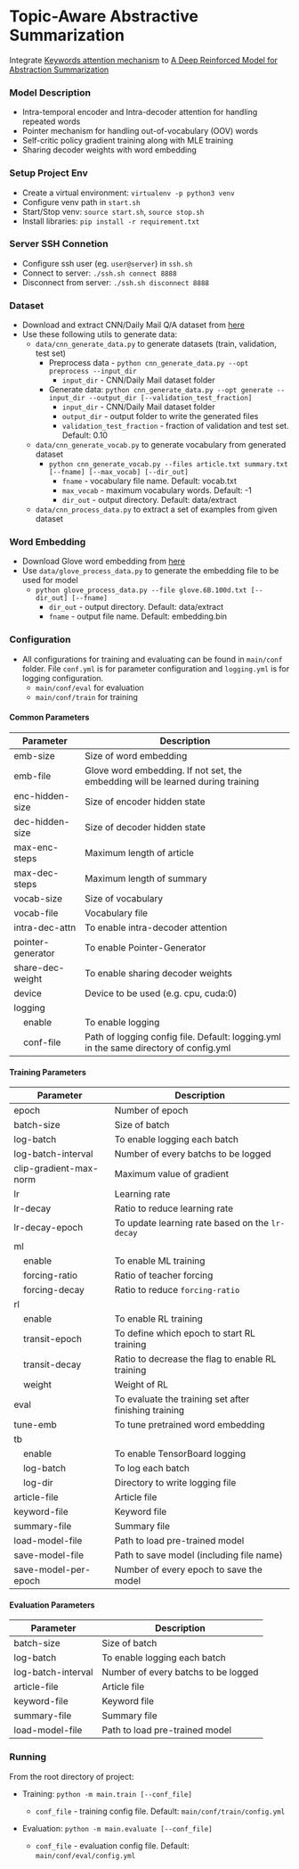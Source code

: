 # Topic-Aware Abstractive Summarization

Integrate [Keywords attention mechanism](http://tcci.ccf.org.cn/conference/2018/papers/EV37.pdf) to [A Deep Reinforced Model for Abstraction Summarization](https://arxiv.org/pdf/1705.04304.pdf)

### Model Description
* Intra-temporal encoder and Intra-decoder attention for handling repeated words
* Pointer mechanism for handling out-of-vocabulary (OOV) words
* Self-critic policy gradient training along with MLE training
* Sharing decoder weights with word embedding

### Setup Project Env
* Create a virtual environment: `virtualenv -p python3 venv`
* Configure venv path in `start.sh`
* Start/Stop venv: `source start.sh`, `source stop.sh`
* Install libraries: `pip install -r requirement.txt`

### Server SSH Connetion
* Configure ssh user (eg. `user@server`) in `ssh.sh`
* Connect to server: `./ssh.sh connect 8888`
* Disconnect from server: `./ssh.sh disconnect 8888`

### Dataset
* Download and extract CNN/Daily Mail Q/A dataset from [here](https://cs.nyu.edu/~kcho/DMQA/)
* Use these following utils to generate data:
    * `data/cnn_generate_data.py` to generate datasets (train, validation, test set)
        * Preprocess data - `python cnn_generate_data.py --opt preprocess --input_dir`
            * `input_dir` - CNN/Daily Mail dataset folder
        * Generate data: `python cnn_generate_data.py --opt generate --input_dir --output_dir [--validation_test_fraction]`
            * `input_dir` - CNN/Daily Mail dataset folder
            * `output_dir` - output folder to write the generated files
            * `validation_test_fraction` - fraction of validation and test set. Default: 0.10
    * `data/cnn_generate_vocab.py` to generate vocabulary from generated dataset
        * `python cnn_generate_vocab.py --files article.txt summary.txt [--fname] [--max_vocab] [--dir_out]`
            * `fname` - vocabulary file name. Default: vocab.txt
            * `max_vocab` - maximum vocabulary words. Default: -1
            * `dir_out` - output directory. Default: data/extract
    * `data/cnn_process_data.py` to extract a set of examples from given dataset

### Word Embedding
* Download Glove word embedding from [here](https://nlp.stanford.edu/projects/glove/)
* Use `data/glove_process_data.py` to generate the embedding file to be used for model
    * `python glove_process_data.py --file glove.6B.100d.txt [--dir_out] [--fname]`
        * `dir_out` - output directory. Default: data/extract 
        * `fname` - output file name. Default: embedding.bin

### Configuration
* All configurations for training and evaluating can be found in `main/conf` folder. File `conf.yml` is for parameter configuration and `logging.yml` is for logging configuration.
    * `main/conf/eval` for evaluation
    * `main/conf/train` for training
 
#### Common Parameters
| Parameter | Description |
|-----|-----|
|emb-size|Size of word embedding|
|emb-file|Glove word embedding. If not set, the embedding will be learned during training|
|enc-hidden-size|Size of encoder hidden state|
|dec-hidden-size|Size of decoder hidden state|
|max-enc-steps|Maximum length of article|
|max-dec-steps|Maximum length of summary|
|vocab-size|Size of vocabulary|
|vocab-file|Vocabulary file|
|intra-dec-attn|To enable intra-decoder attention|
|pointer-generator|To enable Pointer-Generator|
|share-dec-weight|To enable sharing decoder weights|
|device|Device to be used (e.g. cpu, cuda:0)|
|logging||
|&nbsp;&nbsp;&nbsp;&nbsp;enable|To enable logging|
|&nbsp;&nbsp;&nbsp;&nbsp;conf-file|Path of logging config file. Default: logging.yml in the same directory of config.yml|

#### Training Parameters
| Parameter | Description |
|-----|-----|
|epoch|Number of epoch|
|batch-size|Size of batch|
|log-batch|To enable logging each batch|
|log-batch-interval|Number of every batchs to be logged|
|clip-gradient-max-norm|Maximum value of gradient|
|lr|Learning rate|
|lr-decay|Ratio to reduce learning rate|
|lr-decay-epoch|To update learning rate based on the `lr-decay`|
|ml||
|&nbsp;&nbsp;&nbsp;&nbsp;enable|To enable ML training|
|&nbsp;&nbsp;&nbsp;&nbsp;forcing-ratio|Ratio of teacher forcing|
|&nbsp;&nbsp;&nbsp;&nbsp;forcing-decay|Ratio to reduce `forcing-ratio`|
|rl||
|&nbsp;&nbsp;&nbsp;&nbsp;enable|To enable RL training|
|&nbsp;&nbsp;&nbsp;&nbsp;transit-epoch|To define which epoch to start RL training|
|&nbsp;&nbsp;&nbsp;&nbsp;transit-decay|Ratio to decrease the flag to enable RL training|
|&nbsp;&nbsp;&nbsp;&nbsp;weight|Weight of RL|
|eval|To evaluate the training set after finishing training|
|tune-emb|To tune pretrained word embedding|
|tb||
|&nbsp;&nbsp;&nbsp;&nbsp;enable|To enable TensorBoard logging|
|&nbsp;&nbsp;&nbsp;&nbsp;log-batch|To log each batch|
|&nbsp;&nbsp;&nbsp;&nbsp;log-dir|Directory to write logging file|
|article-file|Article file|
|keyword-file|Keyword file|
|summary-file|Summary file|
|load-model-file|Path to load pre-trained model|
|save-model-file|Path to save model (including file name)|
|save-model-per-epoch|Number of every epoch to save the model|

#### Evaluation Parameters
| Parameter | Description |
|-----|-----|
|batch-size|Size of batch|
|log-batch|To enable logging each batch|
|log-batch-interval|Number of every batchs to be logged|
|article-file|Article file|
|keyword-file|Keyword file|
|summary-file|Summary file|
|load-model-file|Path to load pre-trained model|


### Running

From the root directory of project:

* Training: `python -m main.train [--conf_file]`
    * `conf_file` - training config file. Default: `main/conf/train/config.yml` 

* Evaluation: `python -m main.evaluate [--conf_file]`
    * `conf_file` - evaluation config file. Default: `main/conf/eval/config.yml`